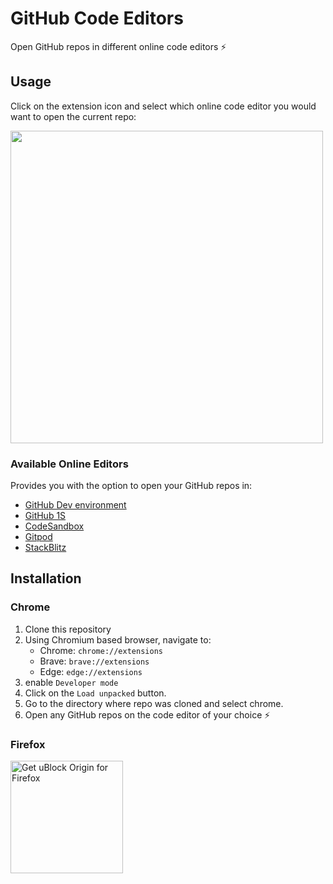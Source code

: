 # GitHub Code Editors

Open GitHub repos in different online code editors :zap:

## Usage

Click on the extension icon and select which online code editor you would want to open the current repo:

<img src="https://i.imgur.com/QFsj1CH.png" width="500">

### Available Online Editors

Provides you with the option to open your GitHub repos in:

- [GitHub Dev environment](https://github.com/github/dev)
- [GitHub 1S](https://github.com/conwnet/github1s)
- [CodeSandbox](https://codesandbox.io/)
- [Gitpod](https://www.gitpod.io/)
- [StackBlitz](https://stackblitz.com/)

## Installation

### Chrome

1. Clone this repository
2. Using Chromium based browser, navigate to:
   - Chrome: `chrome://extensions`
   - Brave: `brave://extensions`
   - Edge: `edge://extensions`
3. enable `Developer mode`
4. Click on the `Load unpacked` button.
5. Go to the directory where repo was cloned and select chrome.
6. Open any GitHub repos on the code editor of your choice :zap:

### Firefox

<a href="https://addons.mozilla.org/en-US/firefox/addon/github-code-editors/"><img src="https://i.imgur.com/FemBWod.jpg" alt="Get uBlock Origin for Firefox" width=180></a>
